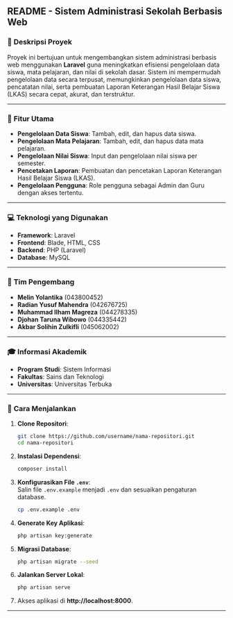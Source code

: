 ## **README - Sistem Administrasi Sekolah Berbasis Web**  

### 📘 **Deskripsi Proyek**  
Proyek ini bertujuan untuk mengembangkan sistem administrasi berbasis web menggunakan **Laravel** guna meningkatkan efisiensi pengelolaan data siswa, mata pelajaran, dan nilai di sekolah dasar. Sistem ini mempermudah pengelolaan data secara terpusat, memungkinkan pengelolaan data siswa, pencatatan nilai, serta pembuatan Laporan Keterangan Hasil Belajar Siswa (LKAS) secara cepat, akurat, dan terstruktur.  

---

### 🎯 **Fitur Utama**  
- **Pengelolaan Data Siswa**: Tambah, edit, dan hapus data siswa.  
- **Pengelolaan Mata Pelajaran**: Tambah, edit, dan hapus data mata pelajaran.  
- **Pengelolaan Nilai Siswa**: Input dan pengelolaan nilai siswa per semester.  
- **Pencetakan Laporan**: Pembuatan dan pencetakan Laporan Keterangan Hasil Belajar Siswa (LKAS).  
- **Pengelolaan Pengguna**: Role pengguna sebagai Admin dan Guru dengan akses tertentu.  

---

### 💻 **Teknologi yang Digunakan**  
- **Framework**: Laravel  
- **Frontend**: Blade, HTML, CSS 
- **Backend**: PHP (Laravel)  
- **Database**: MySQL  

---

### 👥 **Tim Pengembang**  
- **Melin Yolantika** (043800452)  
- **Radian Yusuf Mahendra** (042676725)  
- **Muhammad Ilham Magreza** (044278335)  
- **Djohan Taruna Wibowo** (044335442)  
- **Akbar Solihin Zulkifli** (045062002)  

---

### 🎓 **Informasi Akademik**  
- **Program Studi**: Sistem Informasi  
- **Fakultas**: Sains dan Teknologi  
- **Universitas**: Universitas Terbuka  

---

### 📄 **Cara Menjalankan**  
1. **Clone Repositori**:  
   ```bash
   git clone https://github.com/username/nama-repositori.git
   cd nama-repositori
   ```

2. **Instalasi Dependensi**:  
   ```bash
   composer install
   ```

3. **Konfigurasikan File `.env`**:  
   Salin file `.env.example` menjadi `.env` dan sesuaikan pengaturan database.  
   ```bash
   cp .env.example .env
   ```

4. **Generate Key Aplikasi**:  
   ```bash
   php artisan key:generate
   ```

5. **Migrasi Database**:  
   ```bash
   php artisan migrate --seed
   ```

6. **Jalankan Server Lokal**:  
   ```bash
   php artisan serve
   ```

7. Akses aplikasi di **http://localhost:8000**.  

---
